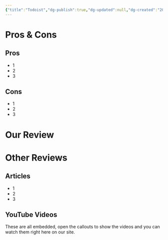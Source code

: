 ```yaml
---
{"title":"Todoist","dg-publish":true,"dg-updated":null,"dg-created":"2023-10-03T13:19:00","dg-path":null,"dg-permalink":null,"author":"Erin Skidds","authorURL":"https://github.com/DudeThatsErin","editor":null,"editorURL":null,"URL":null,"aliases":null,"tags":null,"apps":[],"openSource":false,"worksOffline":false,"cloudAccess":null,"multiDeviceSync":false,"attachmentSupport":false,"collaboration":null,"2FAoptions":false,"dueDates":null,"hasAnAPI":null,"pluginSupport":null,"hq":"","serverLocation":"","priceURL":"","monthPrice":null,"yearPrice":null,"freeOption":false,"otpOption":false,"otpPrice":null,"anyDiscounts":false,"discountDescription":null,"discountURL":[],"banner":"[[banner.jpg]]","banner_lock":true,"permalink":"/digital-gardens/tools/task-managers/todoist/","dgPassFrontmatter":true,"created":"2023-10-03T13:19:00"}
---
```


# Pros & Cons
## Pros
- 1
- 2
- 3
## Cons
- 1
- 2
- 3
# Our Review
# Other Reviews
## Articles
- 1
- 2
- 3
## YouTube Videos
These are all embedded, open the callouts to show the videos and you can watch them right here on our site.
